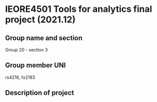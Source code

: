 # IEORE4501 Tools for analytics final project (2021.12)

## Group name and section
Group 20 - section 3


## Group member UNI
rs4216, fx2183

## Description of project
